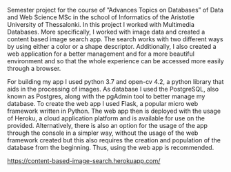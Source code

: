 Semester project for the course of ”Advances Topics on Databases” of Data and Web Science MSc in the school of Informatics of the Aristotle University of Thessalonki. In this project I worked with Multimedia Databases. More specifically, I worked with image data and created a content based image search app. The search works with two different ways by using either a color or a shape descriptor. Additionally, I also created a web application for a better management and for a more beautiful environment and so that the whole experience can be accessed more easily through a browser.

For building my app I used python 3.7 and open-cv 4.2, a python library that aids in the processing of images. As database I used the PostgreSQL, also known as Postgres, along with the pgAdmin tool to better manage my database. To create the web app I used Flask, a popular micro web framework written in Python. The web app then is deployed with the usage of Heroku, a cloud application platform and is available for use on the provided. Alternatively, there is also an option for the usage of the app through the console in a simpler way, without the usage of the web framework created but this also requires the creation and population of the database from the beginning. Thus, using the web app is recommended.

https://content-based-image-search.herokuapp.com/
